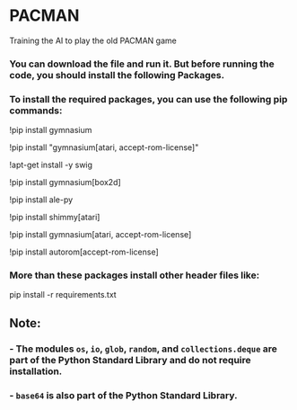 # PACMAN

Training the AI to play the old PACMAN game


### You can download the file and run it. But before running the code, you should install the following Packages.

### To install the required packages, you can use the following pip commands:


!pip install gymnasium

!pip install "gymnasium[atari, accept-rom-license]"

!apt-get install -y swig

!pip install gymnasium[box2d]

!pip install ale-py

!pip install shimmy[atari]

!pip install gymnasium[atari, accept-rom-license]

!pip install autorom[accept-rom-license]


### More than these packages install other header files like:


pip install -r requirements.txt

## Note:
### - The modules `os`, `io`, `glob`, `random`, and `collections.deque` are part of the Python Standard Library and do not require installation.
### - `base64` is also part of the Python Standard Library.

